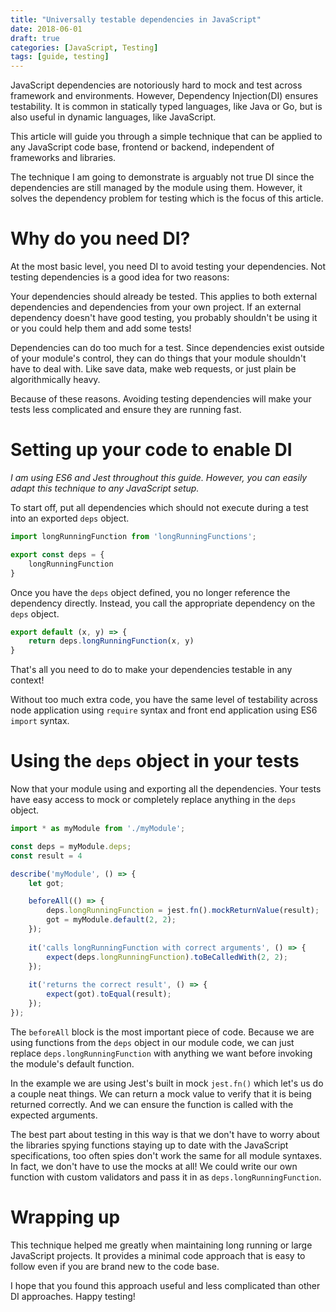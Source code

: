 ```yaml
---
title: "Universally testable dependencies in JavaScript"
date: 2018-06-01
draft: true
categories: [JavaScript, Testing]
tags: [guide, testing]
---
```


JavaScript dependencies are notoriously hard to mock and test across framework
and environments. However, Dependency Injection(DI) ensures testability. It
is common in statically typed languages, like Java or Go, but is also useful in
dynamic languages, like JavaScript.

This article will guide you through a simple technique that can be applied
to any JavaScript code base, frontend or backend, independent of frameworks
and libraries.

The technique I am going to demonstrate is arguably not true DI since the
dependencies are still managed by the module using them. However, it
solves the dependency problem for testing which is the focus of this
article.

# Why do you need DI?
At the most basic level, you need DI to avoid testing your dependencies.
Not testing dependencies is a good idea for two reasons:

Your dependencies should already be tested. This applies to both external
dependencies and dependencies from your own project. If an external
dependency doesn't have good testing, you probably shouldn't be using it or
you could help them and add some tests!

Dependencies can do too much for a test. Since dependencies exist outside of
your module's control, they can do things that your module shouldn't have to
deal with. Like save data, make web requests, or just plain be algorithmically
heavy.

Because of these reasons. Avoiding testing dependencies will make your
tests less complicated and ensure they are running fast.

# Setting up your code to enable DI
*I am using ES6 and Jest throughout this guide. However, you can easily
adapt this technique to any JavaScript setup.*

To start off, put all dependencies which should not execute during
a test into an exported `deps` object.

```javascript
import longRunningFunction from 'longRunningFunctions';

export const deps = {
    longRunningFunction
}

```

Once you have the `deps` object defined, you no longer reference the dependency
directly. Instead, you call the appropriate dependency on the `deps` object.

```javascript
export default (x, y) => {
    return deps.longRunningFunction(x, y)
}
```

That's all you need to do to make your dependencies testable in any context!

Without too much extra code, you have the same level of testability across
node application using `require` syntax and front end application using
ES6 `import` syntax.

# Using the `deps` object in your tests
Now that your module using and exporting all the dependencies. Your tests have
easy access to mock or completely replace anything in the `deps` object.

```javascript
import * as myModule from './myModule';

const deps = myModule.deps;
const result = 4

describe('myModule', () => {
    let got;

    beforeAll(() => {
        deps.longRunningFunction = jest.fn().mockReturnValue(result);
        got = myModule.default(2, 2);
    });
    
    it('calls longRunningFunction with correct arguments', () => {
        expect(deps.longRunningFunction).toBeCalledWith(2, 2);
    });
    
    it('returns the correct result', () => {
        expect(got).toEqual(result);
    });
});
```

The `beforeAll` block is the most important piece of code. Because
we are using functions from the `deps` object in our module code, we can
just replace `deps.longRunningFunction` with anything we want before invoking
the module's default function.

In the example we are using Jest's built in mock `jest.fn()` which let's us do
a couple neat things. We can return a mock value to verify that it is being
returned correctly. And we can ensure the function is called with the
expected arguments.

The best part about testing in this way is that we don't have to worry about
the libraries spying functions staying up to date with the JavaScript
specifications, too often spies don't work the same for all module syntaxes. 
In fact, we don't have to use the mocks at all! We could write our
own function with custom validators and pass it in as
`deps.longRunningFunction`.

# Wrapping up
This technique helped me greatly when maintaining long running or large
JavaScript projects. It provides a minimal code approach that is easy to
follow even if you are brand new to the code base.

I hope that you found this approach useful and less complicated than other 
DI approaches. Happy testing!


